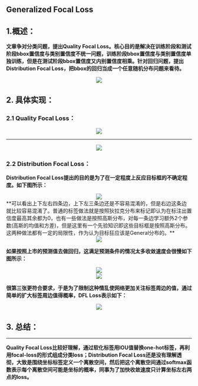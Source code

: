 ## **Generalized Focal Loss**

## 1.概述：

**文章争对分类问题，提出Quality Focal Loss。核心目的是解决在训练阶段和测试阶段bbox置信度与类别置信度不统一问题，训练阶段bbox置信度与类别置信度单独训练，但是在测试阶段bbox置信度又内别置信度相乘。针对回归问题，提出Distribution Focal Loss，把bbox的回归当成一个任意随机分布问题来看待。**

<div align=center>
<img src="https://note.youdao.com/yws/api/personal/file/WEB2fdf09ce551e5c9c8fe8d9071c19e370?method=download&shareKey=ffb07fae4f7c62acda9d37ae314ed10f"/>
</div>



## 2. 具体实现：

### 2.1 Quality Focal Loss：

<div align=center>
<img src="https://note.youdao.com/yws/api/personal/file/WEBca7df1f17c00ed550cf3e3e1e2c2e89a?method=download&shareKey=56d230278e9213908ed704045d4191b0"/>
</div>



****

<div align=center>
<img src="https://note.youdao.com/yws/api/personal/file/WEBcf814a0373f6543445381e39287939e0?method=download&shareKey=ecd98c71ac10502e933bf71fde6db247"/>
</div>

### 2.2 **Distribution Focal Loss**：

**Distribution Focal Loss提出的目的是为了在一定程度上反应目标框的不确定程度。如下图所示：**

<div align=center>
<img src="https://note.youdao.com/yws/api/personal/file/WEB5f17c38d688adc91dd68e6e09be25ab5?method=download&shareKey=4bac53e07d155f886f8aa4d7676ae097"/>
</div>
**可以看出上下左右四条边，上下左三条边还是不容易混淆的，但是右边这条边就比较容易混淆了。普通的标签做法就是按照狄拉克分布来标记即认为在标注出置信度最高其余都为0，也有一些做法是按照高斯分布，对每一条边学习额外2个参数(高斯的均值和方差)，但是这里有一个先验知识即这些目标框是按照高斯分布。这两种做法都有一定的局限性，作为认为目标狂应该是General分布的。**

<div align=center>
<img src="https://note.youdao.com/yws/api/personal/file/WEB49bf22843744333fbbd6d8513eb16902?method=download&shareKey=764f3e3ec90f64f8b36c5cc65b555d8d"/>
</div>

**如果按照上市的预测值去做回归，这满足预测条件的情况太多收敛速度会很慢如下图所示：**

<div align=center>
<img src="https://note.youdao.com/yws/api/personal/file/WEBcfdaa334ca77e14380ee150b8cbc55e4?method=download&shareKey=635c3d10ad2d50aabfb7dd4147a7a4fa"/>
</div>
<div align=center>
<img src="https://note.youdao.com/yws/api/personal/file/WEB5280dbb79b9dddaeabfd16f4daed4433?method=download&shareKey=2f29bea2a63192a9db87e45bfbc15ea5"/>
</div>

**很第三张更符合要求，于是为了限制这种情乱使网络更加关注标签周边的值，通过简单的扩大标签周边值得概率，DFL Loss表示如下：**

<div align=center>
<img src="https://note.youdao.com/yws/api/personal/file/WEBcd9a16ca717b6f090f95045e20c4070f?method=download&shareKey=a015116b4e697eb8bb6593b3cd6f350e"/>
</div>


## 3. 总结：

****

**Quality Focal Loss比较好理解，通过软化标签用IOU值替换one-hot标签，再利用focal-loss的形式组成分类loss；Distribution Focal Loss还是没有理解透彻，大致是围绕坐标标签定义一个离散空间，然后把这个离散空间通过softmax函数表示每个离散空间可能是坐标的概率，同事为了加快收敛速度只计算坐标左右两点的loss。**
